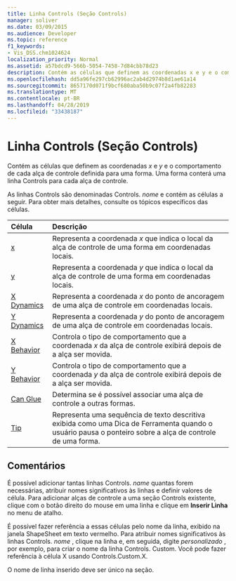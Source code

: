 ```yaml
---
title: Linha Controls (Seção Controls)
manager: soliver
ms.date: 03/09/2015
ms.audience: Developer
ms.topic: reference
f1_keywords:
- Vis_DSS.chm1024624
localization_priority: Normal
ms.assetid: a57bdcd9-566b-5054-7458-7d84cbb78d23
description: Contém as células que definem as coordenadas x e y e o comportamento de cada alça de controle definida para uma forma. Uma forma conterá uma linha Controls para cada alça de controle.
ms.openlocfilehash: dd5a96fe297cb62996ac2ab4d2974b8d1ae61a14
ms.sourcegitcommit: 8657170d071f9bcf680aba50b9c07f2a4fb82283
ms.translationtype: MT
ms.contentlocale: pt-BR
ms.lasthandoff: 04/28/2019
ms.locfileid: "33438187"
---
```

# <a name="controls-row-controls-section"></a>Linha Controls (Seção Controls)

Contém as células que definem as coordenadas *x* e *y* e o comportamento de cada alça de controle definida para uma forma. Uma forma conterá uma linha Controls para cada alça de controle. 
  
As linhas Controls são denominadas Controls. *nome* e contém as células a seguir. Para obter mais detalhes, consulte os tópicos específicos das células. 
  
|**Célula**|**Descrição**|
|:-----|:-----|
|[x](x-cell-controls-section.md) <br/> |Representa a coordenada *x* que indica o local da alça de controle de uma forma em coordenadas locais.  <br/> |
|[y](y-cell-controls-section.md) <br/> |Representa a coordenada *y* que indica o local da alça de controle de uma forma em coordenadas locais.  <br/> |
|[X Dynamics](x-dynamics-cell-controls-section.md) <br/> |Representa a coordenada *x* do ponto de ancoragem de uma alça de controle em coordenadas locais.  <br/> |
|[Y Dynamics](y-dynamics-cell-controls-section.md) <br/> |Representa a coordenada *y* do ponto de ancoragem de uma alça de controle em coordenadas locais.  <br/> |
|[X Behavior](x-behavior-cell-controls-section.md) <br/> |Controla o tipo de comportamento que a coordenada *x* da alça de controle exibirá depois de a alça ser movida.  <br/> |
|[Y Behavior](y-behavior-cell-controls-section.md) <br/> |Controla o tipo de comportamento que a coordenada *y* da alça de controle exibirá depois de a alça ser movida.  <br/> |
|[Can Glue](can-glue-cell-controls-section.md) <br/> |Determina se é possível associar uma alça de controle a outras formas.  <br/> |
|[Tip](tip-cell-controls-section.md) <br/> |Representa uma sequência de texto descritiva exibida como uma Dica de Ferramenta quando o usuário pausa o ponteiro sobre a alça de controle de uma forma.  <br/> |
   
## <a name="remarks"></a>Comentários

 É possível adicionar tantas linhas Controls.  *name* quantas forem necessárias, atribuir nomes significativos às linhas e definir valores de célula. Para adicionar alças de controle a uma seção Controls existente, clique com o botão direito do mouse em uma linha e clique em **Inserir Linha** no menu de atalho. 
  
É possível fazer referência a essas células pelo nome da linha, exibido na janela ShapeSheet em texto vermelho. Para atribuir nomes significativos às linhas Controls. *nome* , clique na linha e, em seguida, digite *personalizado* , por exemplo, para criar o nome da linha Controls. Custom. Você pode fazer referência à célula X usando Controls.Custom.X. 
  
O nome de linha inserido deve ser único na seção.
  

